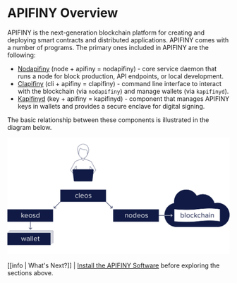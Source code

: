 # APIFINY Overview

APIFINY is the next-generation blockchain platform for creating and deploying smart contracts and distributed applications. APIFINY comes with a number of programs. The primary ones included in APIFINY are the following:

* [Nodapifiny](01_nodapifiny/index.md) (node + apifiny = nodapifiny)  - core service daemon that runs a node for block production, API endpoints, or local development.
* [Clapifiny](02_clapifiny/index.md) (cli + apifiny = clapifiny) - command line interface to interact with the blockchain (via `nodapifiny`) and manage wallets (via `kapifinyd`).
* [Kapifinyd](03_kapifinyd/index.md) (key + apifiny = kapifinyd) - component that manages APIFINY keys in wallets and provides a secure enclave for digital signing.

The basic relationship between these components is illustrated in the diagram below.

![APIFINY components](apifiny_components.png)

[[info | What's Next?]]
| [Install the APIFINY Software](00_install/index.md) before exploring the sections above.
